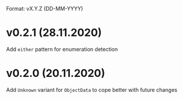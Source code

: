 Format: vX.Y.Z (DD-MM-YYYY)

# v0.2.1 (28.11.2020)
Add `either` pattern for enumeration detection

# v0.2.0 (20.11.2020)
Add `Unknown` variant for `ObjectData` to cope better with future changes
